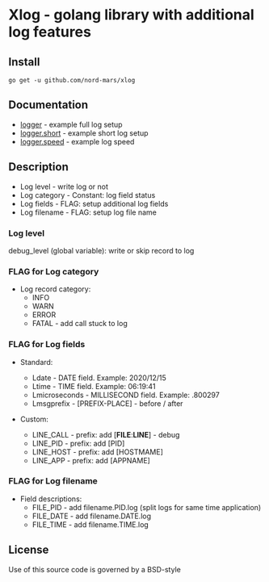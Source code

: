 # Xlog - golang library with additional log features


## Install

```
go get -u github.com/nord-mars/xlog
```

## Documentation
* [logger](https://github.com/nord-mars/xlog/tree/main/examples/logger) - example full log setup
* [logger.short](https://github.com/nord-mars/xlog/tree/main/examples/logger.short) - example short log setup
* [logger.speed](https://github.com/nord-mars/xlog/tree/main/examples/logger.speed) - example log speed

## Description
* Log level    - write log or not
* Log category - Constant: log field status
* Log fields   - FLAG: setup additional log fields
* Log filename - FLAG: setup log file name

### Log level
debug_level (global variable): write or skip record to log

### FLAG for Log category
* Log record category:
  - INFO
  - WARN
  - ERROR
  - FATAL - add call stuck to log

### FLAG for Log fields
* Standard:
  - Ldate         - DATE field. Example: 2020/12/15
  - Ltime         - TIME field. Example: 06:19:41
  - Lmicroseconds - MILLISECOND field. Example: .800297
  - Lmsgprefix    - [PREFIX-PLACE] - before / after

* Custom:
  - LINE_CALL - prefix: add [__FILE__:__LINE__] - debug
  - LINE_PID  - prefix: add [PID]
  - LINE_HOST - prefix: add [HOSTMAME]
  - LINE_APP  - prefix: add [APPNAME]

### FLAG for Log filename
* Field descriptions:
  - FILE_PID  - add filename.PID.log (split logs for same time application)
  - FILE_DATE - add filename.DATE.log
  - FILE_TIME - add filename.TIME.log

## License
Use of this source code is governed by a BSD-style
